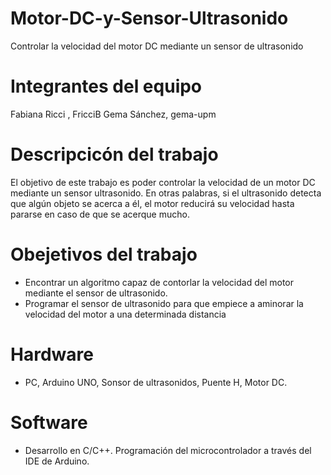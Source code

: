 # Motor-DC-y-Sensor-Ultrasonido
Controlar la velocidad del motor DC mediante un sensor de ultrasonido
# Integrantes del equipo
Fabiana Ricci , FricciB
Gema Sánchez, gema-upm
# Descripcicón del trabajo
El objetivo de este trabajo es poder controlar la velocidad de un motor DC mediante un sensor ultrasonido. En otras palabras, si el ultrasonido detecta que algún objeto se acerca a él, el motor reducirá su velocidad hasta pararse en caso de que se acerque mucho.
# Obejetivos del trabajo
- Encontrar un algoritmo capaz de contorlar la velocidad del motor mediante el sensor de ultrasonido.
- Programar el sensor de ultrasonido para que empiece a aminorar la velocidad del motor a una determinada distancia
# Hardware
- PC, Arduino UNO, Sonsor de ultrasonidos, Puente H, Motor DC.
# Software
- Desarrollo en C/C++. Programación del microcontrolador a través del IDE de Arduino.
